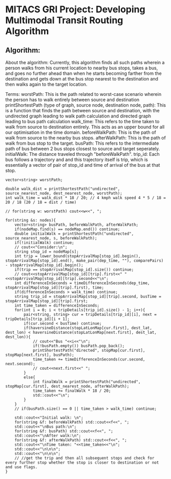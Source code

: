 # MITACS GRI Project: Developing Multimodal Transit Routing Algorithm

## Algorithm:

About the algorithm: Currently, this algorithm finds all such paths wherein a person walks from his current location to nearby bus stops, takes a bus, and goes no further ahead than when he starts becoming farther from the destination and gets down at the bus stop nearest to the destination and then walks again to the target location.

Terms: 
worstPath: This is the path related to worst-case scenario wherein the person has to walk entirely between source and destination
printShortestPath (type of graph, source node, destination node, path): This is a function that finds the path between source and destination, with the undirected graph leading to walk path calculation and directed graph leading to bus path calculation
walk_time: This refers to the time taken to walk from source to destination entirely. This acts as an upper bound for all our optimisation in the time domain.
beforeWalkPath: This is the path of walk from source to the nearby bus stops.
afterWalkPath: This is the path of walk from bus stop to the target.
busPath: This refers to the intermediate path of bus between 2 bus stops closest to source and target seperately.
initialWalk: The distance traveled through "beforeWalkPath".
trip_id: Each bus follows a trajectory and and this trajectory itself is trip, which is essentially a vector of pair of stop_id and time of arrival of the bus at that stop.

    vector<string> worstPath;

    double walk_dist = printShortestPath("undirected", source_nearest_node, dest_nearest_node, worstPath);
    int walk_time = walk_dist * 18 / 20; // 4 kmph walk speed 4 * 5 / 18 = 20 / 18 (20 / 18 = dist / time)
    
    // for(string w: worstPath) cout<<w<<", ";

    for(string &s: nodes){
        vector<string> busPath, beforeWalkPath, afterWalkPath;
        if(nodeMap.find(s) == nodeMap.end()) continue;
        double initialWalk = printShortestPath("undirected", source_nearest_node, s, beforeWalkPath);
        if(!initialWalk) continue;
        // cout<<"Consider:\n";
        string stop_id = nodeMap[s];
        int trip = lower_bound(stopArrivalMap[stop_id].begin(), stopArrivalMap[stop_id].end(), make_pair(dep_time, ""), comparePairs) - stopArrivalMap[stop_id].begin();
        if(trip == stopArrivalMap[stop_id].size()) continue;
        // cout<<stopArrivalMap[stop_id][trip].first<<" "<<stopArrivalMap[stop_id][trip].second<<"\n";
        int differenceInSeconds = timeDifferenceInSeconds(dep_time, stopArrivalMap[stop_id][trip].first), time;
        if(differenceInSeconds > walk_time) continue;
        string trip_id = stopArrivalMap[stop_id][trip].second, busTime = stopArrivalMap[stop_id][trip].first;
        int time_taken = differenceInSeconds;
        for(int i = 0; i < tripDetails[trip_id].size() - 1; i++){
            pair<string, string> cur = tripDetails[trip_id][i], next = tripDetails[trip_id][i + 1];
            if(cur.second < busTime) continue;
            if(haversineDistance(stopLatLonMap[cur.first], dest_lat, dest_lon) < haversineDistance(stopLatLonMap[next.first], dest_lat, dest_lon)){
                // cout<<"Bus "<<i<<"\n";
                if(!busPath.empty()) busPath.pop_back();
                printShortestPath("directed", stopMap[cur.first], stopMap[next.first], busPath);
                time_taken += timeDifferenceInSeconds(cur.second, next.second);
                // cout<<next.first<<" ";
            }
            else{
                int finalWalk = printShortestPath("undirected", stopMap[cur.first], dest_nearest_node, afterWalkPath);
                time_taken += finalWalk * 18 / 20;
                std::cout<<"\n";
            }
        }
        // if(busPath.size() == 0 || time_taken > walk_time) continue;

        std::cout<<"Initial walk: \n";
        for(string &f: beforeWalkPath) std::cout<<f<<", ";
        std::cout<<"\nBus path:\n";
        for(string &f: busPath) std::cout<<f<<", ";
        std::cout<<"\nAfter walk:\n";
        for(string &f: afterWalkPath) std::cout<<f<<", ";
        std::cout<<"\nTime taken: "<<time_taken<<"\n";
        std::cout<<"\n\n\n";
        std::cout<<"\n\n\n";
        // //get the trip and then all subsequent stops and check for every further stop whether the stop is closer to destination or not and use flags.
    }
